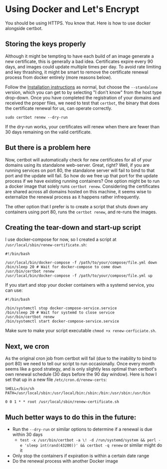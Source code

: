 # Using Docker and Let's Encrypt

You should be using HTTPS. You know that. Here is how to use docker alongside certbot.


## Storing the keys properly

Although it might be tempting to have each build of an image generate a new certificate, this is generally a bad idea. Certificates expire every 90 days, and images could update multiple times per day. To avoid rate limiting and key thrashing, it might be smart to remove the certificate renewal process from docker entirely (more reasons below).

Follow the [Installation instructions](https://certbot.eff.org/instructions) as normal, but choose the `--standalone` version, which you can get to by selecting "I don't know" from the host type drop-down. Once you have completed the registration of your domains and received the proper files, we need to test that `certbot`, the binary that does the certificate renewal for us, can operate correctly.

`sudo certbot renew --dry-run`

If the dry-run works, your certificates will renew when there are fewer than 30 days remaining on the valid certificate.


## But there is a problem here

Now, certbot will automatically check for new certificates for all of your domains using its standalone web-server. Great, right? Well, if you are running services on port 80, the standalone server will fail to bind to that port and the update will fail. So how do we free up that port for the update process if we have existing running containers? One option might be to run a docker image that solely runs `certbot renew`. Considering the certificates are shared across all domains hosted on this machine, it seems wise to externalize the renewal process as it happens rather infrequently.

The other option that I prefer is to create a script that shuts down any containers using port 80, runs the `certbot renew`, and re-runs the images.


## Creating the tear-down and start-up script

I use docker-compose for now, so I created a script at `/usr/local/sbin/renew-certificate.sh`:

```
#!/bin/bash

/usr/local/bin/docker-compose -f /path/to/your/compose/file.yml down
/bin/sleep 20 # Wait for docker-compose to come down
/usr/bin/certbot renew
/usr/local/bin/docker-compose -f /path/to/your/compose/file.yml up
```

If you start and stop your docker containers with a systemd service, you can use:

```
#!/bin/bash

/bin/systemctl stop docker-compose-service.service
/bin/sleep 20 # Wait for systemd to close service
/usr/bin/certbot renew
/bin/systemctl start docker-compose-service.service
```

Make sure to make your script executable `chmod +x renew-cerficiate.sh`.


## Next, we cron

As the original cron job from certbot will fail (due to the inability to bind to port 80) we need to tell our script to run occasionally. Once every month seems like a good strategy, and is only slightly less optimal than certbot's own renewal schedule (30 days before the 90 day window). Here is how I set that up in a new file `/etc/cron.d/renew-certs`:

```
SHELL=/bin/sh
PATH=/usr/local/sbin:/usr/local/bin:/sbin:/bin:/usr/sbin:/usr/bin

0 0 1 * * root /usr/local/sbin/renew-certificate.sh
```


## Much better ways to do this in the future:

- Run the `--dry-run` or similar options to determine if a renewal is due within 30 days
  - `test -x /usr/bin/certbot -a \! -d /run/systemd/system && perl -e 'sleep int(rand(43200))' && certbot -q renew` or similar might do it
- Only stop the containers if expiration is within a certain date range
- Do the renewal process with another Docker image

